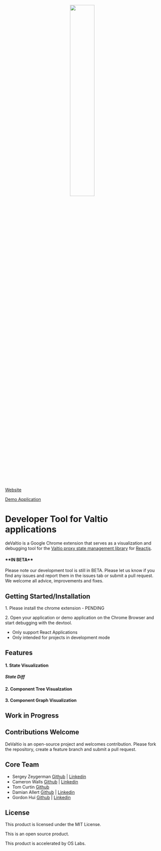 <p align='center'>
<img src="./assets/deValtioLogo.png" width="40%" height="40%">
</p>

<p><a href=http://www.devaltio.io target=_blank>Website</a></p>
<p><a href=https://github.com/maddogg612/demovaltio>Demo Application</a></p>

<h1>Developer Tool for Valtio applications</h1>
deValtio is a Google Chrome extension that serves as a visualization and debugging tool for the <a href="https://github.com/pmndrs/valtio">Valtio proxy state management library</a> for <a href="https://reactjs.org/">Reactjs</a>.

<h4>**IN BETA**</h4>

<p>Please note our development tool is still in BETA. Please let us know if you find any issues and report them in the issues tab or submit a pull request. We welcome all advice, improvements and fixes.</p>

<h2>Getting Started/Installation</h2>
<p>1. Please install the chrome extension - PENDING</p>
<p>2. Open your application or demo application on the Chrome Browser and start debugging with the devtool. 
    <ul>
        <li>Only support React Applications</li>
        <li>Only intended for projects in development mode</li>
    </ul>
</p>

<h2>Features</h2>
<h4>1. State Visualization</h4>
  <h5>State Diff</h5>

<h4>2. Component Tree Visualzation</h4>

<h4>3. Component Graph Visualization</h4>

<h2>Work in Progress</h2>

<h2>Contributions Welcome</h2>
DeValtio is an open-source project and welcomes contribution. Please fork the repository, create a feature branch and submit a pull request. 

<h2>Core Team</h2>
<ul>
  <li>Sergey Zeygerman <a href=https://github.com/Sergey01>Github</a> | <a href=https://www.linkedin.com/in/sergey-zeygerman/>Linkedin</a></li>
  <li>Cameron Walls <a href=https://github.com/cwalls45>Github</a> | <a href=https://www.linkedin.com/in/cameron-walls45/>Linkedin</a></li>
  <li>Tom Curtin <a href=https://github.com/3LD3ST>Github</a>
  <li>Damian Allert <a href=https://github.com/reddallert>Github</a> | <a href=https://www.linkedin.com/in/damian-allert-8494745/>Linkedin</a></li>
  <li>Gordon Hui <a href=https://github.com/maddogg612>Github</a> | <a href=https://www.linkedin.com/in/gordon-hui-78453935/>Linkedin</a></li>
 </ul>
 
 <h2>License</h2>
 <p>
 This product is licensed under the MIT License. </n>

This is an open source product. </n>

This product is accelerated by OS Labs.
</p>
